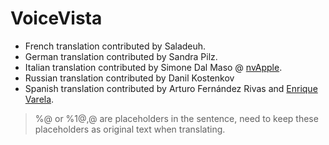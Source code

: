 # VoiceVista

- French translation contributed by Saladeuh.
- German translation contributed by Sandra Pilz.
- Italian translation contributed by Simone Dal Maso @ [nvApple](https://nvapple.it).
- Russian translation contributed by Danil Kostenkov
- Spanish translation contributed by Arturo Fernández Rivas and [Enrique Varela](https://about.me/enriquevarela).

> %@ or %1$@, %2$@ are placeholders in the sentence, need to keep these placeholders as original text when translating.
